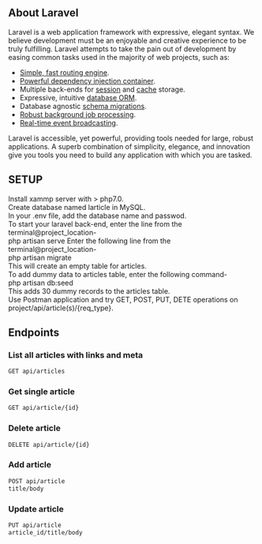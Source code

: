## About Laravel

Laravel is a web application framework with expressive, elegant syntax. We believe development must be an enjoyable and creative experience to be truly fulfilling. Laravel attempts to take the pain out of development by easing common tasks used in the majority of web projects, such as:

- [Simple, fast routing engine](https://laravel.com/docs/routing).
- [Powerful dependency injection container](https://laravel.com/docs/container).
- Multiple back-ends for [session](https://laravel.com/docs/session) and [cache](https://laravel.com/docs/cache) storage.
- Expressive, intuitive [database ORM](https://laravel.com/docs/eloquent).
- Database agnostic [schema migrations](https://laravel.com/docs/migrations).
- [Robust background job processing](https://laravel.com/docs/queues).
- [Real-time event broadcasting](https://laravel.com/docs/broadcasting).

Laravel is accessible, yet powerful, providing tools needed for large, robust applications. A superb combination of simplicity, elegance, and innovation give you tools you need to build any application with which you are tasked.

## SETUP

<p>
  Install xammp server with > php7.0. <br />
  Create database named larticle in MySQL.<br />
  In your .env file, add the database name and passwod.<br />
  To start your laravel back-end, enter the line from the terminal@project_location-<br/>
  php artisan serve
  Enter the following line from the terminal@project_location-<br/>
  php artisan migrate<br />
  This will create an empty table for articles.<br />
  To add dummy data to articles table, enter the following command-<br />
  php artisan db:seed<br />
  This adds 30 dummy records to the articles table.<br />
  Use Postman application and try GET, POST, PUT, DETE operations on project/api/article(s)/{req_type}.
</p>


## Endpoints

### List all articles with links and meta
``` bash
GET api/articles
```
### Get single article
``` bash
GET api/article/{id}
```

### Delete article
``` bash
DELETE api/article/{id}
```

### Add article
``` bash
POST api/article
title/body
```

### Update article
``` bash
PUT api/article
article_id/title/body
```


```